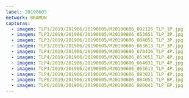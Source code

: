 ```yaml
---
label: 20190605
network: BRAMON
capturas:
  - imagem: TLP1/2019/201906/20190605/M20190606_092126_TLP_1P.jpg
  - imagem: TLP3/2019/201906/20190605/M20190606_053051_TLP_3P.jpg
  - imagem: TLP3/2019/201906/20190605/M20190606_084051_TLP_3P.jpg
  - imagem: TLP3/2019/201906/20190605/M20190606_063613_TLP_3P.jpg
  - imagem: TLP4/2019/201906/20190605/M20190606_070436_TLP_4P.jpg
  - imagem: TLP4/2019/201906/20190605/M20190606_053051_TLP_4P.jpg
  - imagem: TLP4/2019/201906/20190605/M20190606_064031_TLP_4P.jpg
  - imagem: TLP4/2019/201906/20190605/M20190606_063613_TLP_4P.jpg
  - imagem: TLP4/2019/201906/20190605/M20190606_083021_TLP_4P.jpg
  - imagem: TLP6/2019/201906/20190605/M20190606_084051_TLP_6P.jpg
  - imagem: TLP6/2019/201906/20190605/M20190606_080041_TLP_6P.jpg
---
```

